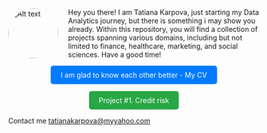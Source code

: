 
<div style="display: flex; align-items: center;">
   <img src="https://TatianaKarpovaP.github.io/Portfolio_Data_Analyst/Photo.png" alt="Alt text" style="border-radius: 50%; width: 100px; height: 100px;height: 100px; margin-right: 20px;">
    <p>Hey you there! I am Tatiana Karpova, just starting my Data Analytics journey, but there is something i may show you already. Within this repository, you will find a collection of projects spanning various domains, including but not limited to finance, healthcare, marketing, and social sciences. Have a good time! </p>
</div>

<div align="center">
  <a href="https://TatianaKarpovaP.github.io/Portfolio_Data_Analyst/CV_Tatiana_Karpova_Data_and_Business_Analyst.pdf" style="display:inline-block;padding:10px 20px;background-color:#007bff;color:#fff;text-decoration:none;border-radius:5px;">I am glad to know each other better - My CV</a>

  <a href="(https://tatianakarpovap.github.io/Portfolio_Data_Analyst/project_1.html)" style="display:inline-block;padding:10px 20px;background-color:#28a745;color:#fff;text-decoration:none;border-radius:5px;">Project #1. Credit risk</a>
</div>

Contact me <a href="mailto:tatianakarpova@myyahoo.com">tatianakarpova@myyahoo.com</a>
